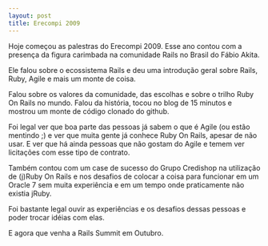 ```yaml
---
layout: post
title: Erecompi 2009
---
```


Hoje começou as palestras do Erecompi 2009. Esse ano contou com a presença da figura carimbada na comunidade Rails no Brasil do Fábio Akita.

Ele falou sobre o ecossistema Rails e deu uma introdução geral sobre Rails, Ruby, Agile e mais um monte de coisa.

Falou sobre os valores da comunidade, das escolhas e sobre o trilho Ruby On Rails no mundo. Falou da história, tocou no blog de 15 minutos e mostrou um monte de código clonado do github.

Foi legal ver que boa parte das pessoas já sabem o que é Agile (ou estão mentindo ;) e ver que muita gente já conhece Ruby On Rails, apesar de não usar. E ver que há ainda pessoas que não gostam do Agile e temem ver licitações com esse tipo de contrato.

Também contou com um case de sucesso do Grupo Credishop na utilização de (j)Ruby On Rails e nos desafios de colocar a coisa para funcionar em um Oracle 7 sem muita experiência e em um tempo onde praticamente não existia jRuby.

Foi bastante legal ouvir as experiências e os desafios dessas pessoas e poder trocar idéias com elas.

E agora que venha a Rails Summit em Outubro.
